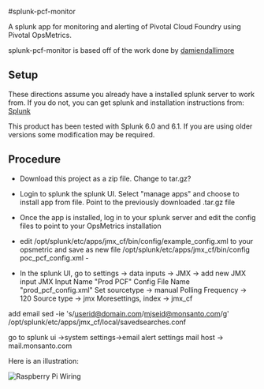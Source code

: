 #splunk-pcf-monitor

A splunk app for monitoring and alerting of Pivotal Cloud Foundry using Pivotal OpsMetrics.

splunk-pcf-monitor is based off of the work done by [damiendallimore](https://github.com/damiendallimore/SPLUNK4JMX)

## Setup
These directions assume you already have a installed splunk server to work from.  If you do not, you can get splunk and installation instructions from:
[Splunk](http://www.splunk.com/download)

This product has been tested with Splunk 6.0 and 6.1.  If you are using older versions some modification may be required.
 
## Procedure
- Download this project as a zip file.  Change to tar.gz?
- Login to splunk the splunk UI.  Select "manage apps" and choose to install app from file.  Point to the previously downloaded .tar.gz file
- Once the app is installed, log in to your splunk server and edit the config files to point to your OpsMetrics installation
- edit /opt/splunk/etc/apps/jmx_cf/bin/config/example_config.xml to your opsmetric and save as new file
  	/opt/splunk/etc/apps/jmx_cf/bin/config
		poc_pcf_config.xml - <jmxserver host="10.32.97.28" jvmDescription="CF POC OpsMetrics" jmxport="44444" jmxuser="jmw" jmxpass="jmw">

- In the splunk UI, go to settings -> data inputs -> JMX -> add new JMX input
	JMX Input Name "Prod PCF"
	Config File Name "prod_pcf_config.xml"
	Set sourcetype -> manual
	Polling Frequency -> 120
	Source type -> jmx
	Moresettings, index -> jmx_cf


add email
	sed -ie 's/userid@domain.com/mjseid@monsanto.com/g' /opt/splunk/etc/apps/jmx_cf/local/savedsearches.conf

go to splunk ui ->system settings->email alert settings
	mail host -> mail.monsanto.com


Here is an illustration:

![Raspberry Pi Wiring](doc/rpi-wiring.jpg)

